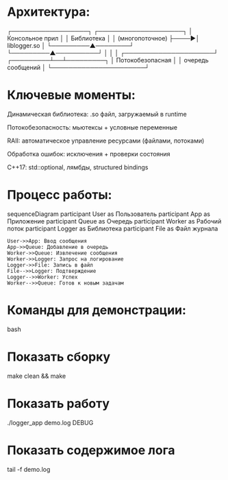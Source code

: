 # Архитектура:


┌──────────────────┐     ┌────────────────────┐
│  Консольное прил │     │   Библиотека       │
│  (многопоточное) ├────►│   liblogger.so     │
└─────────▲────────┘     └─────────▲──────────┘
          │                        │
          │  ┌─────────────────────┘
┌─────────┴──┴─────────┐
│  Потокобезопасная    │
│  очередь сообщений   │
└──────────────────────┘
# Ключевые моменты:

Динамическая библиотека: .so файл, загружаемый в runtime

Потокобезопасность: мьютексы + условные переменные

RAII: автоматическое управление ресурсами (файлами, потоками)

Обработка ошибок: исключения + проверки состояния

C++17: std::optional, лямбды, structured bindings

# Процесс работы:

sequenceDiagram
    participant User as Пользователь
    participant App as Приложение
    participant Queue as Очередь
    participant Worker as Рабочий поток
    participant Logger as Библиотека
    participant File as Файл журнала
    
    User->>App: Ввод сообщения
    App->>Queue: Добавление в очередь
    Worker->>Queue: Извлечение сообщения
    Worker->>Logger: Запрос на логирование
    Logger->>File: Запись в файл
    File-->>Logger: Подтверждение
    Logger-->>Worker: Успех
    Worker-->>Queue: Готов к новым задачам
    
# Команды для демонстрации:

bash
# Показать сборку
make clean && make

# Показать работу
./logger_app demo.log DEBUG

# Показать содержимое лога
tail -f demo.log
